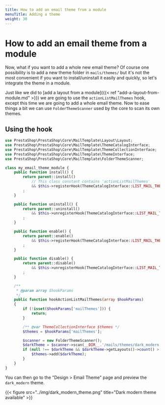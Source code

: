 ```yaml
---
title: How to add an email theme from a module
menuTitle: Adding a theme
weight: 30
---
```


# How to add an email theme from a module

Now, what if you want to add a whole new email theme? Of course one possibility is to add a new theme folder in `mails/themes/` but it's not the most convenient if you want to install/uninstall it easily and quickly, so let's integrate the theme in a module.

Just like we did to [add a layout from a module]({{< ref "add-a-layout-from-module.md" >}}) we are going to use the `actionListMailThemes` hook, except this time we are going to add a whole email theme. Now to ease things a bit we can use `FolderThemeScanner` used by the core to scan its own themes. 

## Using the hook

```php
use PrestaShop\PrestaShop\Core\MailTemplate\Layout\Layout;
use PrestaShop\PrestaShop\Core\MailTemplate\ThemeCatalogInterface;
use PrestaShop\PrestaShop\Core\MailTemplate\ThemeCollectionInterface;
use PrestaShop\PrestaShop\Core\MailTemplate\ThemeInterface;
use PrestaShop\PrestaShop\Core\MailTemplate\FolderThemeScanner;

class my_email_theme_module {
    public function install() {
        return parent::install()
            // This class constant contains 'actionListMailThemes'
            && $this->registerHook(ThemeCatalogInterface::LIST_MAIL_THEMES_HOOK)
        ;
    }

    public function uninstall() {
        return parent::uninstall()
            && $this->unregisterHook(ThemeCatalogInterface::LIST_MAIL_THEMES_HOOK)
        ;
    }

    public function enable() {
        return parent::enable()
            && $this->registerHook(ThemeCatalogInterface::LIST_MAIL_THEMES_HOOK)
        ;
    }

    public function disable() {
        return parent::disable()
            && $this->unregisterHook(ThemeCatalogInterface::LIST_MAIL_THEMES_HOOK)
        ;
    }

    /**
     * @param array $hookParams
     */
    public function hookActionListMailThemes(array $hookParams)
    {
        if (!isset($hookParams['mailThemes'])) {
            return;
        }

        /** @var ThemeCollectionInterface $themes */
        $themes = $hookParams['mailThemes'];

        $scanner = new FolderThemeScanner();
        $darkTheme = $scanner->scan(__DIR__.'/mails/themes/dark_modern');
        if (null !== $darkTheme && $darkTheme->getLayouts()->count() > 0) {
            $themes->add($darkTheme);
        }
    }
}
```

You can then go to the "Design > Email Theme" page and preview the `dark_modern` theme.

{{< figure src="../img/dark_modern_theme.png" title="Dark modern theme available" >}}
